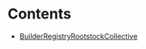 

# Contents
- [BuilderRegistryRootstockCollective](BuilderRegistryRootstockCollective.sol/contract.BuilderRegistryRootstockCollective.md)
